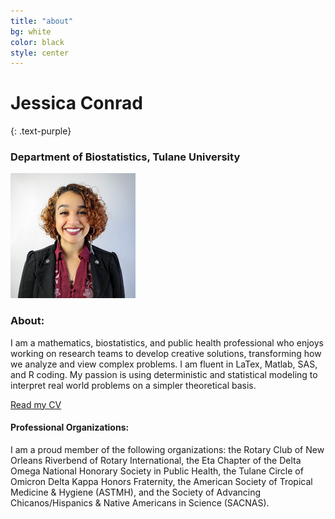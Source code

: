 ```yaml
---
title: "about"
bg: white
color: black
style: center 
---
```


# Jessica Conrad
{: .text-purple}

### Department of Biostatistics, Tulane University

![This is a photo](./img/conrad.jpg)

### About:
I am a mathematics, biostatistics, and public health professional who enjoys working on research teams to develop creative solutions, transforming how we analyze and view complex problems. 
I am fluent in LaTex, Matlab, SAS, and R coding. 
My passion is using deterministic and statistical modeling to interpret real world problems on a simpler theoretical basis.

[Read my CV](./pdf/CONRAD_CV_2018.pdf)

#### Professional Organizations:
I am a proud member of the following organizations: the Rotary Club of New Orleans Riverbend of Rotary International, the Eta Chapter of the Delta Omega National Honorary Society in Public Health, the Tulane Circle of Omicron Delta Kappa Honors Fraternity, the American Society of Tropical Medicine & Hygiene (ASTMH), and the Society of Advancing Chicanos/Hispanics & Native Americans in Science (SACNAS).


